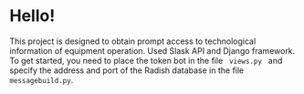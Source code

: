 <h1>
Hello!</h1>
This project is designed to obtain prompt access to technological information of equipment operation.
Used Slask API and Django framework. 
To get started, you need to place the token bot in the file <code> views.py </code> 
and specify the address and port of the Radish database in the file <code> messagebuild.py</code>.
